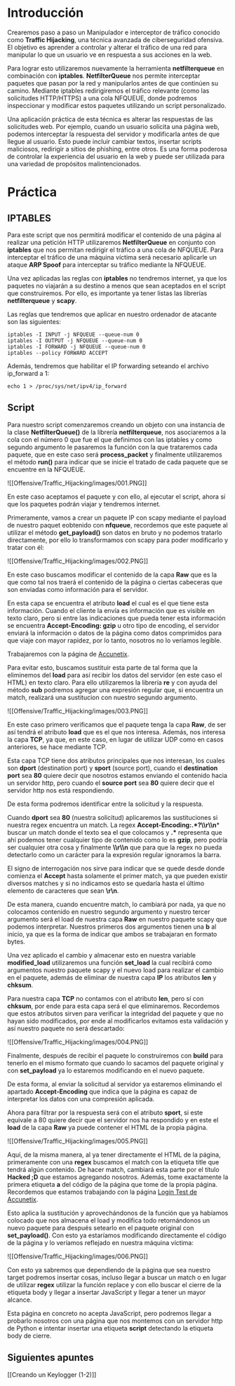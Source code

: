 
# Introducción

Crearemos paso a paso un Manipulador e interceptor de tráfico conocido como **Traffic Hijacking**, una técnica avanzada de ciberseguridad ofensiva. El objetivo es aprender a controlar y alterar el tráfico de una red para manipular lo que un usuario ve en respuesta a sus acciones en la web.

Para lograr esto utilizaremos nuevamente la herramienta **netfilterqueue** en combinación con **iptables**. **NetfilterQueue** nos permite interceptar paquetes que pasan por la red y manipularlos antes de que continúen su camino. Mediante iptables redirigiremos el tráfico relevante (como las solicitudes HTTP/HTTPS) a una cola NFQUEUE, donde podremos inspeccionar y modificar estos paquetes utilizando un script personalizado. 

Una aplicación práctica de esta técnica es alterar las respuestas de las solicitudes web. Por ejemplo, cuando un usuario solicita una página web, podemos interceptar la respuesta del servidor y modificarla antes de que llegue al usuario. Esto puede incluir cambiar textos, insertar scripts maliciosos, redirigir a sitios de phishing, entre otros. Es una forma poderosa de controlar la experiencia del usuario en la web y puede ser utilizada para una variedad de propósitos malintencionados.

# Práctica

## IPTABLES

Para este script que nos permitirá modificar el contenido de una página al realizar una petición HTTP utilizaremos **NetfilterQueue** en conjunto con **iptables** que nos permitan redirigir el tráfico a una cola de NFQUEUE. Para interceptar el tráfico de una máquina víctima será necesario aplicarle un ataque **ARP Spoof** para interceptar su tráfico mediante la NFQUEUE. 

Una vez aplicadas las reglas con **iptables** no tendremos internet, ya que los paquetes no viajarán a su destino a menos que sean aceptados en el script que construiremos. Por ello, es importante ya tener listas las librerías **netfilterqueue** y **scapy**. 

Las reglas que tendremos que aplicar en nuestro ordenador de atacante son las siguientes:

```shell
iptables -I INPUT -j NFQUEUE --queue-num 0
iptables -I OUTPUT -j NFQUEUE --queue-num 0
iptables -I FORWARD -j NFQUEUE --queue-num 0
iptables --policy FORWARD ACCEPT
```

Además, tendremos que habilitar el IP forwarding seteando el archivo ip_forward a 1:

```shell
echo 1 > /proc/sys/net/ipv4/ip_forward
```

## Script

Para nuestro script comenzaremos creando un objeto con una instancia de la clase **NetfilterQueue()** de la librería **netfilterqueue**, nos asociaremos a la cola con el número 0 que fue el que definimos con las iptables y como segundo argumento le pasaremos la función con la que trataremos cada paquete, que en este caso será **process_packet** y finalmente utilizaremos el método **run()** para indicar que se inicie el tratado de cada paquete que se encuentre en la NFQUEUE.

![[Offensive/Traffic_Hijacking/images/001.PNG]]

En este caso aceptamos el paquete y con ello, al ejecutar el script, ahora sí que los paquetes podrán viajar y tendremos internet. 

Primeramente, vamos a crear un paquete IP con scapy mediante el payload de nuestro paquet eobtenido con **nfqueue**, recordemos que este paquete al utilizar el método **get_payload()** son datos en bruto y no podemos tratarlo directamente, por ello lo transformamos con scapy para poder modificarlo y tratar con él:

![[Offensive/Traffic_Hijacking/images/002.PNG]]

En este caso buscamos modificar el contenido de la capa **Raw** que es la que como tal nos traerá el contenido de la página o ciertas cabeceras que son enviadas como información para el servidor. 

En esta capa se encuentra el atributo **load** el cual es el que tiene esta información. Cuando el cliente la envía es información que es visible en texto claro, pero si entre las indicaciones que pueda tener esta información se encuentra **Accept-Encoding: gzip** u otro tipo de encoding, el servidor enviará la información o datos de la página como datos comprimidos para que viaje con mayor rapidez, por lo tanto, nosotros no lo veríamos legible. 

Trabajaremos con la página de [Accunetix](http://testphp.vulnweb.com/login.php).

Para evitar esto, buscamos sustituir esta parte de tal forma que la eliminemos del **load** para así recibir los datos del servidor (en este caso el HTML) en texto claro. Para ello utilizaremos la librería **re** y con ayuda del método **sub** podremos agregar una expresión regular que, si encuentra un match, realizará una sustitucion con nuestro segundo argumento.

![[Offensive/Traffic_Hijacking/images/003.PNG]]

En este caso primero verificamos que el paquete tenga la capa **Raw**, de ser así tendrá el atributo **load** que es el que nos interesa. Además, nos interesa la capa **TCP**, ya que, en este caso, en lugar de utilizar UDP como en casos anteriores, se hace mediante TCP.

Esta capa TCP tiene dos atributos principales que nos interesan, los cuales son **dport** (destination port) y **sport** (source port), cuando el **destination port** sea **80** quiere decir que nosotros estamos enviando el contenido hacia un servidor http, pero cuando el **source port** sea **80** quiere decir que el servidor http nos está respondiendo. 

De esta forma podremos identificar entre la solicitud y la respuesta.

Cuando **dport** sea **80** (nuestra solicitud) aplicaremos las sustituciones si nuestra regex encuentra un match. La regex **Accept-Encoding:.\*?\\\\r\\\\n*** buscar un match donde el texto sea el que colocamos y **.\*** representa que ahí podemos tener cualquier tipo de contenido como lo es **gzip**, pero podría ser cualquier otra cosa y finalmente **\\\\r\\\\n** que para que la regex no pueda detectarlo como un carácter para la expresión regular ignoramos la barra.

El signo de interrogación nos sirve para indicar que se quede desde donde comienza el **Accept** hasta solamente el primer match, ya que pueden existir diversos matches y si no indicamos esto se quedaría hasta el último elemento de caracteres que sean **\\r\\n**.

De esta manera, cuando encuentre match, lo cambiará por nada, ya que no colocamos contenido en nuestro segundo argumento y nuestro tercer argumento será el load de nuestra capa **Raw** en nuestro paquete scapy que podemos interpretar. Nuestros primeros dos argumentos tienen una **b** al inicio, ya que es la forma de indicar que ambos se trabajaran en formato bytes.

Una vez aplicado el cambio y almacenar esto en nuestra variable **modified_load** utilizaremos una función **set_load** la cual recibirá como argumentos nuestro paquete scapy y el nuevo load para realizar el cambio en el paquete, además de eliminar de nuestra capa **IP** los atributos **len** y **chksum**. 

Para nuestra capa **TCP** no contamos con el atributo **len**, pero sí con **chksum**, por ende para esta capa será el que eliminaremos. Recordemos que estos atributos sirven para verificar la integridad del paquete y que no hayan sido modificados, por ende al modificarlos evitamos esta validación y así nuestro paquete no será descartado:

![[Offensive/Traffic_Hijacking/images/004.PNG]]

Finalmente, después de recibir el paquete lo construiremos con **build** para tenerlo en el mismo formato que cuando lo sacamos del paquete original y con **set_payload** ya lo estaremos modificando en el nuevo paquete. 

De esta forma, al enviar la solicitud al servidor ya estaremos eliminando el apartado **Accept-Encoding** que indica que la página es capaz de interpretar los datos con una compresión aplicada. 

Ahora para filtrar por la respuesta será con el atributo **sport**, si este equivale a 80 quiere decir que el servidor nos ha respondido y en este el **load** de la capa **Raw** ya puede contener el HTML de la propia página.

![[Offensive/Traffic_Hijacking/images/005.PNG]]

Aquí, de la misma manera, al ya tener directamente el HTML de la página, primeramente con una **regex** buscamos el match con la etiqueta title que tendrá algún contenido. De hacer match, cambiará esta parte por el título **Hacked ;D** que estamos agregando nosotros. Además, tome exactamente la primera etiqueta **a** del código de la página que tome de la propia página. Recordemos que estamos trabajando con la página [Login Test de Accunetix](http://testphp.vulnweb.com/login.php). 

Esto aplica la sustitución y aprovechándonos de la función que ya habíamos colocado que nos almacena el load y modifica todo retornándonos un nuevo paquete para después setearlo en el paquete original con **set_payload()**. Con esto ya estaríamos modificando directamente el código de la página y lo veríamos reflejado en nuestra máquina víctima:

![[Offensive/Traffic_Hijacking/images/006.PNG]]

Con esto ya sabremos que dependiendo de la página que sea nuestro target podremos insertar cosas, incluso llegar a buscar un match o en lugar de utilizar **regex** utilizar la función replace y con ello buscar el cierre de la etiqueta body y llegar a insertar JavaScript y llegar a tener un mayor alcance. 

Esta página en concreto no acepta JavaScript, pero podremos llegar a probarlo nosotros con una página que nos montemos con un servidor http de Python e intentar insertar una etiqueta **script** detectando la etiqueta body de cierre.
## Siguientes apuntes

[[Creando un Keylogger (1-2)]]
